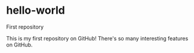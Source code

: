 # hello-world
First repository 

This is my first repository on GitHub!
There's so many interesting features on GitHub.
